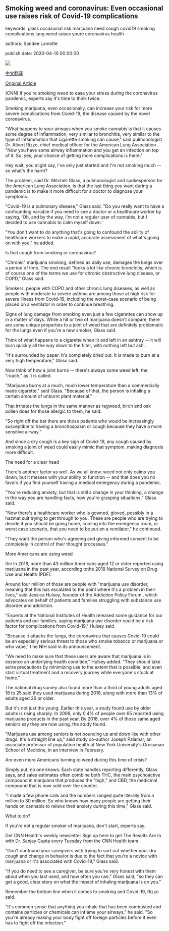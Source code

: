 ## Smoking weed and coronavirus: Even occasional use raises risk of Covid-19 complications

keywords: glass occasional risk marijuana need cough covid19 smoking complications lung weed raises youre coronavirus health

authors: Sandee Lamotte

publish date: 2020-04-10 00:00:00

![](https://cdn.cnn.com/cnnnext/dam/assets/191224132943-cannabis-smoking---stock-super-tease.jpg)

[中文翻译](Smoking%20weed%20and%20coronavirus%3A%20Even%20occasional%20use%20raises%20risk%20of%20Covid-19%20complications_zh.md)

[Original Article](https://edition.cnn.com/2020/04/10/health/smoking-weed-coronavirus-wellness/index.html)

(CNN) If you're smoking weed to ease your stress during the coronavirus pandemic, experts say it's time to think twice.

Smoking marijuana, even occasionally, can increase your risk for more severe complications from Covid-19, the disease caused by the novel coronavirus.

"What happens to your airways when you smoke cannabis is that it causes some degree of inflammation, very similar to bronchitis, very similar to the type of inflammation that cigarette smoking can cause," said pulmonologist Dr. Albert Rizzo, chief medical officer for the American Lung Association . "Now you have some airway inflammation and you get an infection on top of it. So, yes, your chance of getting more complications is there."

Hey wait, you might say, I've only just started and I'm not smoking much -- so what's the harm?

The problem, said Dr. Mitchell Glass, a pulmonologist and spokesperson for the American Lung Association, is that the last thing you want during a pandemic is to make it more difficult for a doctor to diagnose your symptoms.

"Covid-19 is a pulmonary disease," Glass said. "Do you really want to have a confounding variable if you need to see a doctor or a healthcare worker by saying, 'Oh, and by the way, I'm not a regular user of cannabis, but I decided to use cannabis to calm myself down.'

"You don't want to do anything that's going to confound the ability of healthcare workers to make a rapid, accurate assessment of what's going on with you," he added.

Is that cough from smoking or coronavirus?

"Chronic" marijuana smoking, defined as daily use, damages the lungs over a period of time. The end result "looks a lot like chronic bronchitis, which is of course one of the terms we use for chronic obstructive lung disease, or COPD," Glass said.

Smokers, people with COPD and other chronic lung diseases, as well as people with moderate to severe asthma are among those at high risk for severe illness from Covid-19, including the worst-case scenario of being placed on a ventilator in order to continue breathing.

Signs of lung damage from smoking even just a few cigarettes can show up in a matter of days. While a hit or two of marijuana doesn't compare, there are some unique properties to a joint of weed that are definitely problematic for the lungs even if you're a new smoker, Glass said.

Think of what happens to a cigarette when lit and left in an ashtray -- it will burn quickly all the way down to the filter, with nothing left but ash.

"It's surrounded by paper. It's completely dried out. It is made to burn at a very high temperature," Glass said.

Now think of how a joint burns -- there's always some weed left, the "roach," as it is called.

"Marijuana burns at a much, much lower temperature than a commercially made cigarette," said Glass. "Because of that, the person is inhaling a certain amount of unburnt plant material."

That irritates the lungs in the same manner as ragweed, birch and oak pollen does for those allergic to them, he said.

"So right off the bat there are those patients who would be increasingly susceptible to having a bronchospasm or cough because they have a more sensitive airway."

And since a dry cough is a key sign of Covid-19, any cough caused by smoking a joint of weed could easily mimic that symptom, making diagnosis more difficult.

The need for a clear head

There's another factor as well. As we all know, weed not only calms you down, but it messes with your ability to function -- and that does you no favors if you find yourself having a medical emergency during a pandemic.

"You're reducing anxiety, but that is still a change in your thinking, a change in the way you are handling facts, how you're grasping situations," Glass said.

"Now there's a healthcare worker who is gowned, gloved, possibly in a hazmat suit trying to get through to you. These are people who are trying to decide if you should be going home, coming into the emergency room, or worst case scenario, that you need to be put on a ventilator," he continued.

"They want the person who's agreeing and giving informed consent to be completely in control of their thought processes."

More Americans are using weed

the In 2018, more than 43 million Americans aged 12 or older reported using marijuana in the past year, according tothe 2018 National Survey on Drug Use and Health (PDF).

Around four million of those are people with "marijuana use disorder, meaning that this has escalated to the point where it's a problem in their lives," said Jessica Hulsey, founder of the Addiction Policy Forum , which advocates on behalf of patients and families struggling with substance use disorder and addiction.

"Experts at the National Institutes of Health released some guidance for our patients and our families. saying marijuana use disorder could be a risk factor for complications from Covid-19," Hulsey said.

"Because it attacks the lungs, the coronavirus that causes Covid-19 could be an especially serious threat to those who smoke tobacco or marijuana or who vape," t he NIH said in its announcement.

"We need to make sure that these users are aware that marijuana is in essence an underlying health condition," Hulsey added. "They should take extra precautions by minimizing use to the extent that is possible, and even start virtual treatment and a recovery journey while everyone's stuck at home."

The national drug survey also found more than a third of young adults aged 18 to 25 said they used marijuana during 2018, along with more than 13% of adults aged 26 or older.

But it's not just the young. Earlier this year, a study found use by older adults is rising sharply. In 2006, only 0.4% of people over 65 reported using marijuana products in the past year. By 2018, over 4% of those same aged seniors say they are now using, the study found.

"Marijuana use among seniors is not bouncing up and down like with other drugs. It's a straight line up," said study co-author Joseph Palamar, an associate professor of population health at New York University's Grossman School of Medicine, in an interview in February.

Are even more Americans turning to weed during this time of crisis?

Simply put, no one knows. Each state handles reporting differently, Glass says, and sales estimates often combine both THC, the main psychoactive compound in marijuana that produces the "high," and CBD, the medicinal compound that is now sold over the counter.

"I made a few phone calls and the numbers ranged quite literally from a million to 30 million. So who knows how many people are getting their hands on cannabis to relieve their anxiety during this time," Glass said.

What to do?

If you're not a regular smoker of marijuana, don't start, experts say.

Get CNN Health's weekly newsletter Sign up here to get The Results Are In with Dr. Sanjay Gupta every Tuesday from the CNN Health team.

"Don't confound your caregivers with trying to sort out whether your dry cough and change in behavior is due to the fact that you're a novice with marijuana or it's associated with Covid-19," Glass said.

"If you do need to see a caregiver, be sure you're very honest with them about when you last used, and how often you use," Glass said, "so they can get a good, clear story on what the impact of inhaling marijuana is on you."

Remember the bottom line when it comes to smoking and Covid-19, Rizzo said.

"It's common sense that anything you inhale that has been combusted and contains particles or chemicals can inflame your airways," he said. "So you're already making your body fight off foreign particles before it even has to fight off the infection."